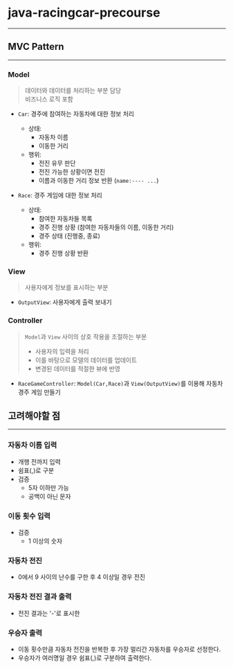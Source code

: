 # java-racingcar-precourse
___


## MVC Pattern
___

### Model

> 데이터와 데이터를 처리하는 부분 담당 <br>
> 비즈니스 로직 포함

- `Car`: 경주에 참여하는 자동차에 대한 정보 처리
  - 상태:
    - 자동차 이름
    - 이동한 거리
  - 행위:
    - 전진 유무 판단
    - 전진 가능한 상황이면 전진
    - 이름과 이동한 거리 정보 반환 (`name:---- ...`)


- `Race`: 경주 게임에 대한 정보 처리
  - 상태:
    - 참여한 자동차들 목록
    - 경주 진행 상황 (참여한 자동차들의 이름, 이동한 거리)
    - 경주 상태 (진행중, 종료)
  - 행위:
    - 경주 진행 상황 반환

### View

> 사용자에게 정보를 표시하는 부분 <br>

- `OutputView`: 사용자에게 출력 보내기

### Controller

> `Model`과 `View` 사이의 상호 작용을 조절하는 부분 <br>
> - 사용자의 입력을 처리
> - 이를 바탕으로 모델의 데이터를 업데이트
> - 변경된 데이터를 적절한 뷰에 반영

- `RaceGameController`: `Model(Car,Race)`과 `View(OutputView)`를 이용해 자동차 경주 게임 만들기


## 고려해야할 점
___
### 자동차 이름 입력
- 개행 전까지 입력
- 쉼표(,)로 구분
- 검증
  - 5자 이하만 가능
  - 공백이 아닌 문자

### 이동 횟수 입력
- 검증
  - 1 이상의 숫자

### 자동차 전진
- 0에서 9 사이의 난수를 구한 후 4 이상일 경우 전진

### 자동차 전진 결과 출력
- 전진 결과는 '-'로 표시한

### 우승자 출력
- 이동 횟수만큼 자동차 전진을 반복한 후 가장 멀리간 자동차를 우승자로 선정한다.
- 우승자가 여러명일 경우 쉼표(,)로 구분하여 출력한다.
